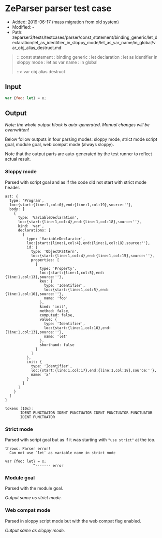 # ZeParser parser test case

- Added: 2019-06-17 (mass migration from old system)
- Modified: -
- Path: zeparser3/tests/testcases/parser/const_statement/binding_generic/let_declaration/let_as_identifier_in_sloppy_mode/let_as_var_name/in_global/var_obj_alias_destruct.md

> :: const statement : binding generic : let declaration : let as identifier in sloppy mode : let as var name : in global
>
> ::> var obj alias destruct

## Input

`````js
var {foo: let} = x;
`````

## Output

_Note: the whole output block is auto-generated. Manual changes will be overwritten!_

Below follow outputs in four parsing modes: sloppy mode, strict mode script goal, module goal, web compat mode (always sloppy).

Note that the output parts are auto-generated by the test runner to reflect actual result.

### Sloppy mode

Parsed with script goal and as if the code did not start with strict mode header.

`````
ast: {
  type: 'Program',
  loc:{start:{line:1,col:0},end:{line:1,col:19},source:''},
  body: [
    {
      type: 'VariableDeclaration',
      loc:{start:{line:1,col:4},end:{line:1,col:18},source:''},
      kind: 'var',
      declarations: [
        {
          type: 'VariableDeclarator',
          loc:{start:{line:1,col:4},end:{line:1,col:18},source:''},
          id: {
            type: 'ObjectPattern',
            loc:{start:{line:1,col:4},end:{line:1,col:15},source:''},
            properties: [
              {
                type: 'Property',
                loc:{start:{line:1,col:5},end:{line:1,col:13},source:''},
                key: {
                  type: 'Identifier',
                  loc:{start:{line:1,col:5},end:{line:1,col:10},source:''},
                  name: 'foo'
                },
                kind: 'init',
                method: false,
                computed: false,
                value: {
                  type: 'Identifier',
                  loc:{start:{line:1,col:10},end:{line:1,col:13},source:''},
                  name: 'let'
                },
                shorthand: false
              }
            ]
          },
          init: {
            type: 'Identifier',
            loc:{start:{line:1,col:17},end:{line:1,col:18},source:''},
            name: 'x'
          }
        }
      ]
    }
  ]
}

tokens (10x):
       IDENT PUNCTUATOR IDENT PUNCTUATOR IDENT PUNCTUATOR PUNCTUATOR
       IDENT PUNCTUATOR
`````

### Strict mode

Parsed with script goal but as if it was starting with `"use strict"` at the top.

`````
throws: Parser error!
  Can not use `let` as variable name in strict mode

var {foo: let} = x;
             ^------- error
`````


### Module goal

Parsed with the module goal.

_Output same as strict mode._

### Web compat mode

Parsed in sloppy script mode but with the web compat flag enabled.

_Output same as sloppy mode._
